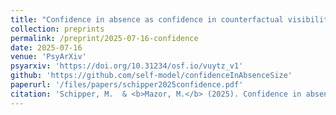 ```yaml
---
title: "Confidence in absence as confidence in counterfactual visibility"
collection: preprints
permalink: /preprint/2025-07-16-confidence
date: 2025-07-16
venue: 'PsyArXiv'
psyarxiv: 'https://doi.org/10.31234/osf.io/vuytz_v1'
github: 'https://github.com/self-model/confidenceInAbsenceSize'
paperurl: '/files/papers/schipper2025confidence.pdf'
citation: 'Schipper, M.  & <b>Mazor, M.</b> (2025). Confidence in absence as confidence in counterfactual visibility.'
---
```

